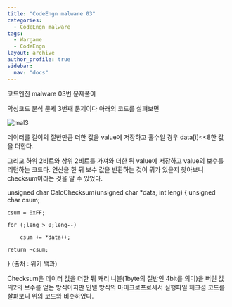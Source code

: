 ```yaml
---
title: "CodeEngn malware 03"
categories:
  - CodeEngn malware
tags:
  - Wargame
  - CodeEngn
layout: archive
author_profile: true
sidebar:
  nav: "docs"
---
```


코드엔진 malware 03번 문제풀이

악성코드 분석 문제 3번째 문제이다 아래의 코드를 살펴보면

![mal3](https://user-images.githubusercontent.com/91646923/135486104-3266e9cd-70df-4a00-a957-fdfce6ad59fa.JPG)

데이터를 길이의 절반만큼 더한 값을 value에 저장하고 홀수일 경우 data[i]<<8한 값을 더한다.

그리고 하위 2비트와 상위 2비트를 가져와 더한 뒤 value에 저장하고 value의 보수를 리턴하는 코드다. 연산을 한 뒤 보수 값을 반환하는 것이 뭐가 있을지 찾아보니 checksum이라는 것을 알 수 있었다.

unsigned char CalcChecksum(unsigned char *data, int leng)
{
  unsigned char csum;
 
    csum = 0xFF;
    
    for (;leng > 0;leng--)
    
        csum += *data++;
        
    return ~csum;
} (출처 : 위키 백과)

Checksum은 데이터 값을 더한 뒤 캐리 니블(1byte의 절반인 4bit를 의미)을 버린 값의2의 보수를 얻는 방식이지만 인텔 방식의 마이크로프로세서 실행파일 체크섬 코드를 살펴보니 위의 코드와 비슷하였다.

